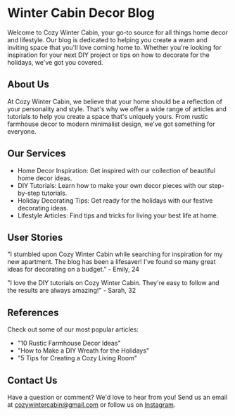 <!--font:Poppins-->

# Winter Cabin Decor Blog

Welcome to Cozy Winter Cabin, your go-to source for all things home decor and lifestyle. Our blog is dedicated to helping you create a warm and inviting space that you'll love coming home to. Whether you're looking for inspiration for your next DIY project or tips on how to decorate for the holidays, we've got you covered.

## About Us

At Cozy Winter Cabin, we believe that your home should be a reflection of your personality and style. That's why we offer a wide range of articles and tutorials to help you create a space that's uniquely yours. From rustic farmhouse decor to modern minimalist design, we've got something for everyone.

## Our Services

-   Home Decor Inspiration: Get inspired with our collection of beautiful home decor ideas.
-   DIY Tutorials: Learn how to make your own decor pieces with our step-by-step tutorials.
-   Holiday Decorating Tips: Get ready for the holidays with our festive decorating ideas.
-   Lifestyle Articles: Find tips and tricks for living your best life at home.

## User Stories

"I stumbled upon Cozy Winter Cabin while searching for inspiration for my new apartment. The blog has been a lifesaver! I've found so many great ideas for decorating on a budget." - Emily, 24

"I love the DIY tutorials on Cozy Winter Cabin. They're easy to follow and the results are always amazing!" - Sarah, 32

## References

Check out some of our most popular articles:

-   "10 Rustic Farmhouse Decor Ideas"
-   "How to Make a DIY Wreath for the Holidays"
-   "5 Tips for Creating a Cozy Living Room"

## Contact Us

Have a question or comment? We'd love to hear from you! Send us an email at [cozywintercabin@gmail.com](mailto:cozywintercabin@gmail.com) or follow us on [Instagram](#).

<!--

Write me content for website with wallpaper which alt text is:

"A cozy winter cabin surrounded by snow-covered trees for a home decor or lifestyle blog"

The name/title of the page should not be 1:1 copy of the alt text but rather a real content of the website which is using this wallpaper.

- Use markdown format
- Start with heading
- Heading should be short and concise
- The content should look like a real website
- The website should not be about the wallpaper, wallpaper is just a related background
- Heading should be contain work "wallpaper" or "background"
- Include real sections like references, contact, user stories, etc. use things relevant to the page purpose.
- Feel free to use structure like headings, bullets, numbering, blockquotes, paragraphs, horizontal lines, etc.
- You can use formatting like bold or _italic_
- You can include UTF-8 emojis
- Links should be only #hash anchors (and you can refer to the document itself)
- Do not include images


---


# Cozy Winter Cabin: A Home Decor Blog

Welcome to Cozy Winter Cabin, your go-to source for all things home decor and lifestyle. Our blog is dedicated to helping you create a warm and inviting space that you'll love coming home to. Whether you're looking for inspiration for your next DIY project or tips on how to decorate for the holidays, we've got you covered.

## About Us

At Cozy Winter Cabin, we believe that your home should be a reflection of your personality and style. That's why we offer a wide range of articles and tutorials to help you create a space that's uniquely yours. From rustic farmhouse decor to modern minimalist design, we've got something for everyone.

## Our Services

- Home Decor Inspiration: Get inspired with our collection of beautiful home decor ideas.
- DIY Tutorials: Learn how to make your own decor pieces with our step-by-step tutorials.
- Holiday Decorating Tips: Get ready for the holidays with our festive decorating ideas.
- Lifestyle Articles: Find tips and tricks for living your best life at home.

## User Stories

"I stumbled upon Cozy Winter Cabin while searching for inspiration for my new apartment. The blog has been a lifesaver! I've found so many great ideas for decorating on a budget." - Emily, 24

"I love the DIY tutorials on Cozy Winter Cabin. They're easy to follow and the results are always amazing!" - Sarah, 32

## References

Check out some of our most popular articles:

- "10 Rustic Farmhouse Decor Ideas"
- "How to Make a DIY Wreath for the Holidays"
- "5 Tips for Creating a Cozy Living Room"

## Contact Us

Have a question or comment? We'd love to hear from you! Send us an email at [cozywintercabin@gmail.com](mailto:cozywintercabin@gmail.com) or follow us on [Instagram](#).


---


Write me a Google font which is best fitting for the website.

Pick from the list:
- Lobster
- Cinzel Decorative
- Montserrat
- Orbitron
- Barlow Condensed
- Futura
- Raleway
- IBM Plex Sans
- Alegreya
- Poppins
- Roboto
- Cabin
- Playfair Display
- Lato
- Cinzel
- Inter
- Open Sans
- Exo 2
- Dancing Script
- Cormorant Garamond
- Barlow Condensed
- Great Vibes


Write just the font name nothing else.


---


Poppins

-->
